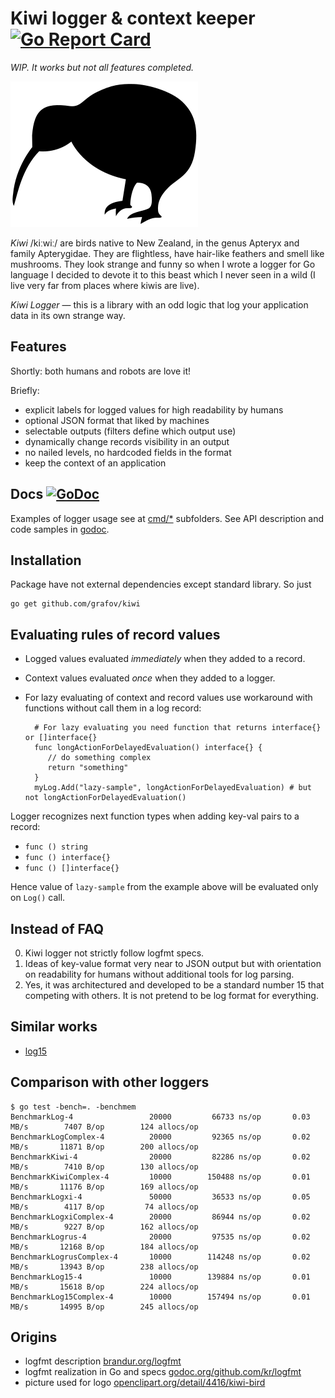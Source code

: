 # Kiwi logger & context keeper [![Go Report Card](https://goreportcard.com/badge/grafov/kiwi)](https://goreportcard.com/report/grafov/kiwi)

*WIP. It works but not all features completed.*

![Kiwi bird](flomar-kiwi-bird-300px.png)

*Kiwi* /kiːwiː/ are birds native to New Zealand, in the genus Apteryx and family Apterygidae. They are flightless, have hair-like feathers and smell like mushrooms. They look strange and funny so when I wrote a logger for Go language I decided to devote it to this beast which I never seen in a wild (I live very far from places where kiwis are live).

*Kiwi Logger* — this is a library with an odd logic that log your application data in its own strange way.

## Features

Shortly: both humans and robots are love it!

Briefly:

* explicit labels for logged values for high readability by humans
* optional JSON format that liked by machines
* selectable outputs (filters define which output use)
* dynamically change records visibility in an output
* no nailed levels, no hardcoded fields in the format
* keep the context of an application

## Docs [![GoDoc](https://godoc.org/github.com/grafov/kiwi?status.svg)](https://godoc.org/github.com/grafov/kiwi)

Examples of logger usage see at [cmd/*](cmd) subfolders.
See API description and code samples in [godoc](http://godoc.org/github.com/grafov/kiwi).

## Installation

Package have not external dependencies except standard library. So just

    go get github.com/grafov/kiwi

## Evaluating rules of record values

* Logged values evaluated *immediately* when they added to a record.
* Context values evaluated *once* when they added to a logger.
* For lazy evaluating of context and record values use workaround with functions without call them in a log record:

        # For lazy evaluating you need function that returns interface{} or []interface{}
        func longActionForDelayedEvaluation() interface{} {
           // do something complex
           return "something"
        }
        myLog.Add("lazy-sample", longActionForDelayedEvaluation) # but not longActionForDelayedEvaluation()

Logger recognizes next function types when adding key-val pairs to a record:

* `func () string`
* `func () interface{}`
* `func () []interface{}`

Hence value of `lazy-sample` from the example above will be evaluated only on `Log()` call.


## Instead of FAQ

0. Kiwi logger not strictly follow logfmt specs.
1. Ideas of key-value format very near to JSON output but with orientation on readability for humans without additional tools for log parsing.
2. Yes, it was architectured and developed to be a standard number 15 that competing with others. It is not pretend to be log format for everything.

## Similar works

* [log15](https://github.com/inconshreveable/log15)

## Comparison with other loggers

    $ go test -bench=. -benchmem 
    BenchmarkLog-4                 20000         66733 ns/op       0.03 MB/s        7407 B/op        124 allocs/op
    BenchmarkLogComplex-4          20000         92365 ns/op       0.02 MB/s       11871 B/op        200 allocs/op
    BenchmarkKiwi-4                20000         82286 ns/op       0.02 MB/s        7410 B/op        130 allocs/op
    BenchmarkKiwiComplex-4         10000        150488 ns/op       0.01 MB/s       11176 B/op        169 allocs/op
    BenchmarkLogxi-4               50000         36533 ns/op       0.05 MB/s        4117 B/op         74 allocs/op
    BenchmarkLogxiComplex-4        20000         86944 ns/op       0.02 MB/s        9227 B/op        162 allocs/op
    BenchmarkLogrus-4              20000         97535 ns/op       0.02 MB/s       12168 B/op        184 allocs/op
    BenchmarkLogrusComplex-4       10000        114248 ns/op       0.02 MB/s       13943 B/op        238 allocs/op
    BenchmarkLog15-4               10000        139884 ns/op       0.01 MB/s       15618 B/op        224 allocs/op
    BenchmarkLog15Complex-4        10000        157494 ns/op       0.01 MB/s       14995 B/op        245 allocs/op

## Origins

* logfmt description [brandur.org/logfmt](https://brandur.org/logfmt)
* logfmt realization in Go and specs [godoc.org/github.com/kr/logfmt](https://godoc.org/github.com/kr/logfmt)
* picture used for logo [openclipart.org/detail/4416/kiwi-bird](https://openclipart.org/detail/4416/kiwi-bird)

